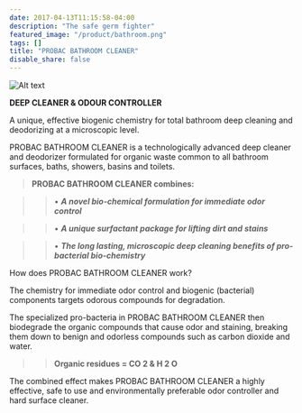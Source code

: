 ```yaml
---
date: 2017-04-13T11:15:58-04:00
description: "The safe germ fighter"
featured_image: "/product/bathroom.png"
tags: []
title: "PROBAC BATHROOM CLEANER"
disable_share: false
---
```

![Alt text](/product/bathroom.png)

**DEEP CLEANER & ODOUR CONTROLLER**

A unique, effective biogenic
chemistry for total bathroom
deep cleaning and deodorizing at a microscopic
level.

PROBAC BATHROOM CLEANER
is a technologically advanced deep
cleaner and deodorizer formulated for organic
waste common to all bathroom surfaces,
baths, showers, basins and toilets. 

>**PROBAC BATHROOM CLEANER combines:**

>>• ***A novel bio-chemical formulation for
immediate odor control***

>>• ***A unique surfactant package for lifting dirt
and stains***

>>• ***The long lasting, microscopic deep cleaning
benefits of pro-bacterial bio-chemistry***

How does PROBAC BATHROOM CLEANER work?

The chemistry for immediate odor control and biogenic
(bacterial) components targets odorous compounds for
degradation. 

The specialized pro-bacteria in PROBAC BATHROOM CLEANER then biodegrade the organic
compounds that cause odor and staining, breaking
them down to benign and odorless compounds such as
carbon dioxide and water.

>>**Organic residues = CO 2 & H 2 O**

The combined effect makes PROBAC BATHROOM CLEANER a highly effective, safe to use and
environmentally preferable odor controller and hard
surface cleaner.
